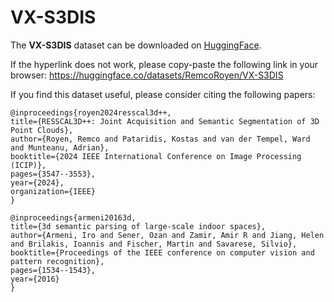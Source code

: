 # VX-S3DIS

The **VX-S3DIS** dataset can be downloaded on [HuggingFace](https://huggingface.co/datasets/RemcoRoyen/VX-S3DIS).

If the hyperlink does not work, please copy-paste the following link in your browser: https://huggingface.co/datasets/RemcoRoyen/VX-S3DIS

If you find this dataset useful, please consider citing the following papers:

```
@inproceedings{royen2024resscal3d++,
title={RESSCAL3D++: Joint Acquisition and Semantic Segmentation of 3D Point Clouds},
author={Royen, Remco and Pataridis, Kostas and van der Tempel, Ward and Munteanu, Adrian},
booktitle={2024 IEEE International Conference on Image Processing (ICIP)},
pages={3547--3553},
year={2024},
organization={IEEE}
}
```

```
@inproceedings{armeni20163d,
title={3d semantic parsing of large-scale indoor spaces},
author={Armeni, Iro and Sener, Ozan and Zamir, Amir R and Jiang, Helen and Brilakis, Ioannis and Fischer, Martin and Savarese, Silvio},
booktitle={Proceedings of the IEEE conference on computer vision and pattern recognition},
pages={1534--1543},
year={2016}
}
```
